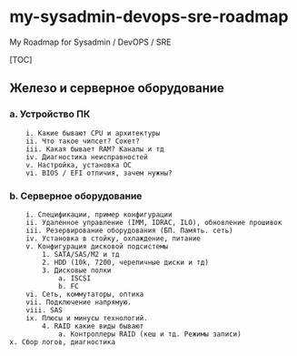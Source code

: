 # my-sysadmin-devops-sre-roadmap
My Roadmap for Sysadmin / DevOPS / SRE

[TOC]


## Железо и серверное оборудование
### a. Устройство ПК
        i. Какие бывают CPU и архитектуры
        ii. Что такое чипсет? Сокет? 
        iii. Какая бывает RAM? Каналы и тд
        iv. Диагностика неисправностей
        v. Настройка, установка ОС
        vi. BIOS / EFI отличия, зачем нужны? 
### b. Серверное оборудование
        i. Спецификации, пример конфигурации
        ii. Удаленное управление (IMM, IDRAC, ILO), обновление прошивок
        iii. Резервирование оборудования (БП. Память. сеть)
        iv. Установка в стойку, охлаждение, питание
        v. Конфигурация дисковой подсистемы
            1. SATA/SAS/M2 и тд
            2. HDD (10k, 7200, черепичные диски и тд)
            3. Дисковые полки
                a. ISCSI
                b. FC
        vi. Сеть, коммутаторы, оптика
        vii. Подключение напрямую.
        viii. SAS
        ix. Плюсы и минусы технологий.
            4. RAID какие виды бывают
                a. Контроллеры RAID (кеш и тд. Режимы записи)
    x. Сбор логов, диагностика

